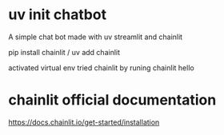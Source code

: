 # uv init chatbot

A simple chat bot made with uv streamlit and chainlit


pip install chainlit / uv add chainlit

activated virtual env
tried chainlit by runing chainlit hello


# chainlit official documentation 
https://docs.chainlit.io/get-started/installation